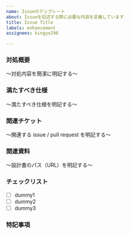 ```yaml
---
name: Issueのテンプレート
about: Issueを記述する際に必要な内容を定義しています
title: Issue Title
labels: enhancement
assignees: kingyo298

---
```


### 対処概要

～対処内容を簡潔に明記する～

### 満たすべき仕様

～満たすべき仕様を明記する～

### 関連チケット

～関連する issue / pull request を明記する～

### 関連資料

～設計書のパス（URL）を明記する～

### チェックリスト

- [ ] dummy1
- [ ] dummy2
- [ ] dummy3

### 特記事項
